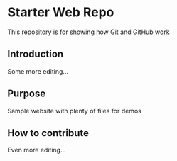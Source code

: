 # Starter Web Repo

This repository is for showing how Git and GitHub work

## Introduction

Some more editing...

## Purpose

Sample website with plenty of files for demos

## How to contribute

Even more editing...
